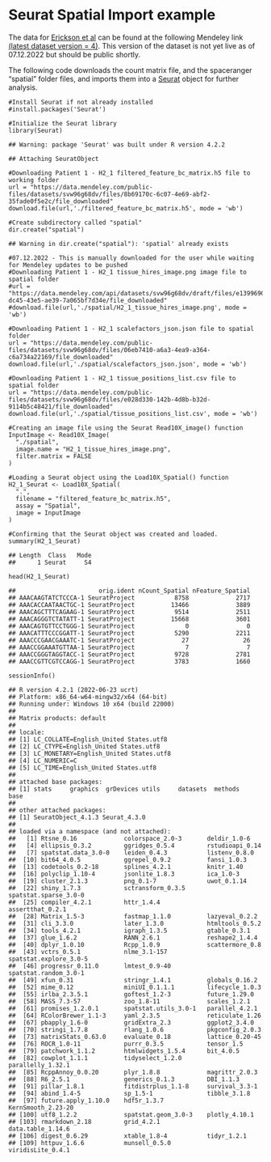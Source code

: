 # Seurat Spatial Import example

The data for [Erickson et
al](https://www.nature.com/articles/s41586-022-05023-2) can be found at
the following Mendeley link [(latest dataset version =
4)](https://data.mendeley.com/datasets/svw96g68dv/4). This version of
the dataset is not yet live as of 07.12.2022 but should be public
shortly.

The following code downloads the count matrix file, and the spaceranger
“spatial” folder files, and imports them into a
[Seurat](https://satijalab.org/seurat/index.html) object for further
analysis.

    #Install Seurat if not already installed
    #install.packages('Seurat')

    #Initialize the Seurat library
    library(Seurat)

    ## Warning: package 'Seurat' was built under R version 4.2.2

    ## Attaching SeuratObject

    #Downloading Patient 1 - H2_1 filtered_feature_bc_matrix.h5 file to working folder
    url = "https://data.mendeley.com/public-files/datasets/svw96g68dv/files/8b69170c-6c07-4e69-abf2-35fade0f5e2c/file_downloaded"
    download.file(url,'./filtered_feature_bc_matrix.h5', mode = 'wb')

    #Create subdirectory called "spatial"
    dir.create("spatial")

    ## Warning in dir.create("spatial"): 'spatial' already exists

    #07.12.2022 - This is manually downloaded for the user while waiting for Mendeley updates to be pushed
    #Downloading Patient 1 - H2_1 tissue_hires_image.png image file to spatial folder
    #url = "https://data.mendeley.com/api/datasets/svw96g68dv/draft/files/e1399690-dc45-43e5-ae39-7a065bf7d34e/file_downloaded"
    #download.file(url,'./spatial/H2_1_tissue_hires_image.png', mode = 'wb')

    #Downloading Patient 1 - H2_1 scalefactors_json.json file to spatial folder
    url = "https://data.mendeley.com/public-files/datasets/svw96g68dv/files/06eb7410-a6a3-4ea9-a364-c6a734a22169/file_downloaded"
    download.file(url,'./spatial/scalefactors_json.json', mode = 'wb')

    #Downloading Patient 1 - H2_1 tissue_positions_list.csv file to spatial folder
    url = "https://data.mendeley.com/public-files/datasets/svw96g68dv/files/e028d330-142b-4d8b-b32d-9114b5c48421/file_downloaded"
    download.file(url,'./spatial/tissue_positions_list.csv', mode = 'wb')

    #Creating an image file using the Seurat Read10X_image() function
    InputImage <- Read10X_Image(
      "./spatial",
      image.name = "H2_1_tissue_hires_image.png",
      filter.matrix = FALSE
    )

    #Loading a Seurat object using the Load10X_Spatial() function
    H2_1_Seurat <- Load10X_Spatial(
      ".",
      filename = "filtered_feature_bc_matrix.h5",
      assay = "Spatial",
      image = InputImage
    )

    #Confirming that the Seurat object was created and loaded.  
    summary(H2_1_Seurat)

    ## Length  Class   Mode 
    ##      1 Seurat     S4

    head(H2_1_Seurat)

    ##                       orig.ident nCount_Spatial nFeature_Spatial
    ## AAACAAGTATCTCCCA-1 SeuratProject           8758             2717
    ## AAACACCAATAACTGC-1 SeuratProject          13466             3889
    ## AAACAGCTTTCAGAAG-1 SeuratProject           9514             2511
    ## AAACAGGGTCTATATT-1 SeuratProject          15668             3601
    ## AAACAGTGTTCCTGGG-1 SeuratProject              0                0
    ## AAACATTTCCCGGATT-1 SeuratProject           5290             2211
    ## AAACCCGAACGAAATC-1 SeuratProject             27               26
    ## AAACCGGAAATGTTAA-1 SeuratProject              7                7
    ## AAACCGGGTAGGTACC-1 SeuratProject           9728             2781
    ## AAACCGTTCGTCCAGG-1 SeuratProject           3783             1660

    sessionInfo()

    ## R version 4.2.1 (2022-06-23 ucrt)
    ## Platform: x86_64-w64-mingw32/x64 (64-bit)
    ## Running under: Windows 10 x64 (build 22000)
    ## 
    ## Matrix products: default
    ## 
    ## locale:
    ## [1] LC_COLLATE=English_United States.utf8 
    ## [2] LC_CTYPE=English_United States.utf8   
    ## [3] LC_MONETARY=English_United States.utf8
    ## [4] LC_NUMERIC=C                          
    ## [5] LC_TIME=English_United States.utf8    
    ## 
    ## attached base packages:
    ## [1] stats     graphics  grDevices utils     datasets  methods   base     
    ## 
    ## other attached packages:
    ## [1] SeuratObject_4.1.3 Seurat_4.3.0      
    ## 
    ## loaded via a namespace (and not attached):
    ##   [1] Rtsne_0.16             colorspace_2.0-3       deldir_1.0-6          
    ##   [4] ellipsis_0.3.2         ggridges_0.5.4         rstudioapi_0.14       
    ##   [7] spatstat.data_3.0-0    leiden_0.4.3           listenv_0.8.0         
    ##  [10] bit64_4.0.5            ggrepel_0.9.2          fansi_1.0.3           
    ##  [13] codetools_0.2-18       splines_4.2.1          knitr_1.40            
    ##  [16] polyclip_1.10-4        jsonlite_1.8.3         ica_1.0-3             
    ##  [19] cluster_2.1.3          png_0.1-7              uwot_0.1.14           
    ##  [22] shiny_1.7.3            sctransform_0.3.5      spatstat.sparse_3.0-0 
    ##  [25] compiler_4.2.1         httr_1.4.4             assertthat_0.2.1      
    ##  [28] Matrix_1.5-3           fastmap_1.1.0          lazyeval_0.2.2        
    ##  [31] cli_3.3.0              later_1.3.0            htmltools_0.5.2       
    ##  [34] tools_4.2.1            igraph_1.3.5           gtable_0.3.1          
    ##  [37] glue_1.6.2             RANN_2.6.1             reshape2_1.4.4        
    ##  [40] dplyr_1.0.10           Rcpp_1.0.9             scattermore_0.8       
    ##  [43] vctrs_0.5.1            nlme_3.1-157           spatstat.explore_3.0-5
    ##  [46] progressr_0.11.0       lmtest_0.9-40          spatstat.random_3.0-1 
    ##  [49] xfun_0.31              stringr_1.4.1          globals_0.16.2        
    ##  [52] mime_0.12              miniUI_0.1.1.1         lifecycle_1.0.3       
    ##  [55] irlba_2.3.5.1          goftest_1.2-3          future_1.29.0         
    ##  [58] MASS_7.3-57            zoo_1.8-11             scales_1.2.1          
    ##  [61] promises_1.2.0.1       spatstat.utils_3.0-1   parallel_4.2.1        
    ##  [64] RColorBrewer_1.1-3     yaml_2.3.5             reticulate_1.26       
    ##  [67] pbapply_1.6-0          gridExtra_2.3          ggplot2_3.4.0         
    ##  [70] stringi_1.7.8          rlang_1.0.6            pkgconfig_2.0.3       
    ##  [73] matrixStats_0.63.0     evaluate_0.18          lattice_0.20-45       
    ##  [76] ROCR_1.0-11            purrr_0.3.5            tensor_1.5            
    ##  [79] patchwork_1.1.2        htmlwidgets_1.5.4      bit_4.0.5             
    ##  [82] cowplot_1.1.1          tidyselect_1.2.0       parallelly_1.32.1     
    ##  [85] RcppAnnoy_0.0.20       plyr_1.8.8             magrittr_2.0.3        
    ##  [88] R6_2.5.1               generics_0.1.3         DBI_1.1.3             
    ##  [91] pillar_1.8.1           fitdistrplus_1.1-8     survival_3.3-1        
    ##  [94] abind_1.4-5            sp_1.5-1               tibble_3.1.8          
    ##  [97] future.apply_1.10.0    hdf5r_1.3.7            KernSmooth_2.23-20    
    ## [100] utf8_1.2.2             spatstat.geom_3.0-3    plotly_4.10.1         
    ## [103] rmarkdown_2.18         grid_4.2.1             data.table_1.14.6     
    ## [106] digest_0.6.29          xtable_1.8-4           tidyr_1.2.1           
    ## [109] httpuv_1.6.6           munsell_0.5.0          viridisLite_0.4.1
